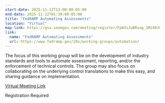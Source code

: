 ```yaml
---
start-date: 2025-11-12T13:00:00-05:00
end-date: 2025-11-12T01:30:00-05:00
title: "FedRAMP Automating Assessments"
location: "Virtual"
map-link: https://gsa.zoomgov.com/meeting/register/FpW3sJuBRxag_1Mz49J0Cw
link:
  name: "FedRAMP Automating Assessments"
  url: https://www.fedramp.gov/20x/working-groups/automation/
---
```


The focus of this working group will be on the development of industry standards and tools to automate assessment, reporting, and/or the enforcement of technical controls. The group may also focus on collaborating on the underlying control translations to make this easy, and sharing guidance on implementation.


[Virtual Meeting Link](https://gsa.zoomgov.com/meeting/register/FpW3sJuBRxag_1Mz49J0Cw)

Registration Required

